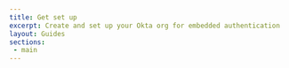 ```yaml
---
title: Get set up
excerpt: Create and set up your Okta org for embedded authentication
layout: Guides
sections:
 - main
---
```

